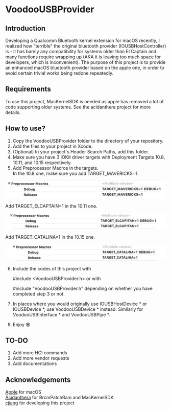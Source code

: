 # VoodooUSBProvider

## Introduction
Developing a Qualcomm Bluetooth kernel extension for macOS recently, I realized how "terrible" the original bluetooth provider (IOUSBHostController) is - it has barely any compatibility for systems older than El Captain and many functions require wrapping up (AKA it is leaving too much space for developers, which is inconvenient). The purpose of this project is to provide an enhanced macOS bluetooth provider based on the apple one, in order to avoid certain trivial works being redone repeatedly.

## Requirements
To use this project, MacKernelSDK is needed as apple has removed a lot of code supporting older systems. See the acidanthera project for more details.

## How to use?
1. Copy the VoodooUSBProvider folder to the directory of your repository. </br>
2. Add the files to your project in Xcode. </br>
3. (Optional) In your project's Header Search Paths, add this folder. </br>
4. Make sure you have 3 IOKit driver targets with Deployment Targets 10.8, 10.11, and 10.15 respectively. </br>
5. Add Preprocessor Macros in the targets. </br>
In the 10.8 one, make sure you add TARGET_MAVERICKS=1. </br>

![TARGET_MAVERICKS](https://github.com/AppleBluetooth/VoodooUSBProvider/raw/master/Resources/TARGET_MAVERICKS.png)  

Add TARGET_ELCAPTAIN=1 in the 10.11 one. </br>

![TARGET_ELCAPTAIN](https://github.com/AppleBluetooth/VoodooUSBProvider/raw/master/Resources/TARGET_ELCAPTAIN.png)  

Add TARGET_CATALINA=1 in the 10.15 one. </br>

![TARGET_CATALINA](https://github.com/AppleBluetooth/VoodooUSBProvider/raw/master/Resources/TARGET_CATALINA.png)  

6. Include the codes of this project with 

    #include <VoodooUSBProvider.h>
or with

    #include "VoodooUSBProvider.h"
depending on whether you have completed step 3 or not. </br>
7. In places where you would originally use IOUSBHostDevice * or IOUSBDevice *, use VoodooUSBDevice * instead. Similarly for VoodooUSBInterface * and VoodooUSBPipe *. </br>
8. Enjoy 😎 </br>

## TO-DO
1. Add more HCI commands </br>
2. Add more vendor requests </br>
3. Add documentations </br>

## Acknowledgements
[Apple](https://www.apple.com) for macOS </br>
[Acidanthera](https://www.github.com/acidanthera) for BrcmPatchRam and MacKernelSDK </br>
[cjiang](https://www.github.com/CharlieJiangXXX) for developing this project </br>
